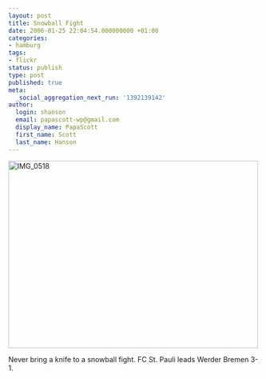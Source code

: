 ```yaml
---
layout: post
title: Snowball Fight
date: 2006-01-25 22:04:54.000000000 +01:00
categories:
- hamburg
tags:
- flickr
status: publish
type: post
published: true
meta:
  _social_aggregation_next_run: '1392139142'
author:
  login: shanson
  email: papascott-wp@gmail.com
  display_name: PapaScott
  first_name: Scott
  last_name: Hanson
---
```

<p><a href="http://www.flickr.com/photos/papascott/91148475/" title="Photo Sharing"><img src="http://static.flickr.com/41/91148475_00d1802a8a.jpg" width="500" height="375" alt="IMG_0518" /></a></p>
<p>Never bring a knife to a snowball fight. FC St. Pauli leads Werder Bremen 3-1.</p>
